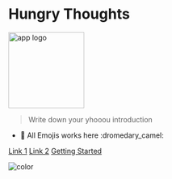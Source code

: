 # Hungry Thoughts

<img width="150" src="static/media/logo.svg" alt="app logo">

> Write down your yhooou introduction

* :racehorse: All Emojis works here :dromedary\_camel:

[Link 1](pages/link1.md)
[Link 2](pages/link2.md)
[Getting Started](/#docsify-boilerplate-homepage)

![color](#fefefe)